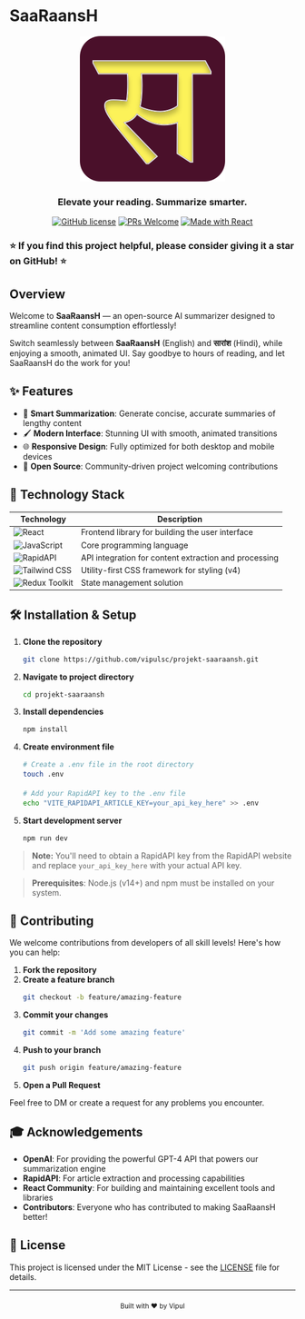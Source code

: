 # SaaRaansH

<div align="center">
  
  ![SaaRaansH Logo](./public/logo.svg)
  
  ### Elevate your reading. Summarize smarter.
  
[![GitHub license](https://img.shields.io/github/license/vipulsc/projekt-saaraansh?color=red)](https://github.com/vipulsc/projekt-saaraansh/blob/main/LICENSE)
[![PRs Welcome](https://img.shields.io/badge/PRs-welcome-brightgreen.svg)](https://github.com/vipulsc/projekt-saaraansh/pulls)
[![Made with React](https://img.shields.io/badge/Made%20with-React-61DAFB?logo=react&logoColor=white)](https://reactjs.org/)

</div>

### **⭐ If you find this project helpful, please consider giving it a star on GitHub! ⭐**

## Overview

Welcome to **SaaRaansH** — an open-source AI summarizer designed to streamline content consumption effortlessly!

Switch seamlessly between **SaaRaansH** (English) and **सारांश** (Hindi), while enjoying a smooth, animated UI. Say goodbye to hours of reading, and let SaaRaansH do the work for you!

## ✨ Features

- 📑 **Smart Summarization**: Generate concise, accurate summaries of lengthy content
- 🖌️ **Modern Interface**: Stunning UI with smooth, animated transitions
- 🌐 **Responsive Design**: Fully optimized for both desktop and mobile devices
- 🧩 **Open Source**: Community-driven project welcoming contributions

## 🚀 Technology Stack

<div align="center">

| Technology                                                                                                                 | Description                                           |
| -------------------------------------------------------------------------------------------------------------------------- | ----------------------------------------------------- |
| ![React](https://img.shields.io/badge/React-61DAFB?style=for-the-badge&logo=react&logoColor=black)                         | Frontend library for building the user interface      |
| ![JavaScript](https://img.shields.io/badge/JavaScript-F7DF1E?style=for-the-badge&logo=javascript&logoColor=black)          | Core programming language                             |
| ![RapidAPI](https://img.shields.io/badge/RapidAPI-1D4371?style=for-the-badge&logo=rapidapi&logoColor=white)                | API integration for content extraction and processing |
| ![Tailwind CSS](https://img.shields.io/badge/Tailwind_CSS_v4-06B6D4?style=for-the-badge&logo=tailwind-css&logoColor=white) | Utility-first CSS framework for styling (v4)          |
| ![Redux Toolkit](https://img.shields.io/badge/Redux_Toolkit-764ABC?style=for-the-badge&logo=redux&logoColor=white)         | State management solution                             |

</div>


## 🛠️ Installation & Setup

1. **Clone the repository**

   ```bash
   git clone https://github.com/vipulsc/projekt-saaraansh.git
   ```

2. **Navigate to project directory**

   ```bash
   cd projekt-saaraansh
   ```

3. **Install dependencies**

   ```bash
   npm install
   ```

4. **Create environment file**

   ```bash
   # Create a .env file in the root directory
   touch .env

   # Add your RapidAPI key to the .env file
   echo "VITE_RAPIDAPI_ARTICLE_KEY=your_api_key_here" >> .env
   ```

5. **Start development server**
   ```bash
   npm run dev
   ```

> **Note:** You'll need to obtain a RapidAPI key from the RapidAPI website and replace `your_api_key_here` with your actual API key.

> **Prerequisites**: Node.js (v14+) and npm must be installed on your system.

## 🤝 Contributing

We welcome contributions from developers of all skill levels! Here's how you can help:

1. **Fork the repository**
2. **Create a feature branch**
   ```bash
   git checkout -b feature/amazing-feature
   ```
3. **Commit your changes**
   ```bash
   git commit -m 'Add some amazing feature'
   ```
4. **Push to your branch**
   ```bash
   git push origin feature/amazing-feature
   ```
5. **Open a Pull Request**

Feel free to DM or create a request for any problems you encounter.

## 🎓 Acknowledgements

- **OpenAI**: For providing the powerful GPT-4 API that powers our summarization engine
- **RapidAPI**: For article extraction and processing capabilities
- **React Community**: For building and maintaining excellent tools and libraries
- **Contributors**: Everyone who has contributed to making SaaRaansH better!

## 📜 License

This project is licensed under the MIT License - see the [LICENSE](LICENSE) file for details.

---

<div align="center">
  <sub>Built with ❤️ by Vipul</sub>
</div>
